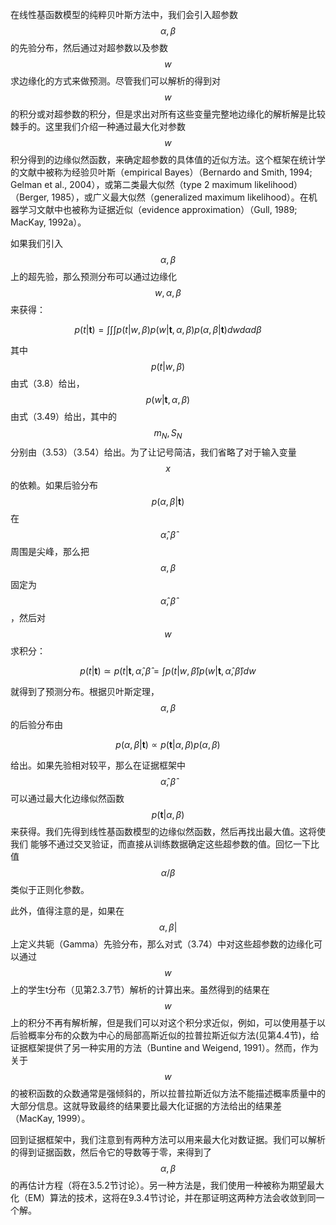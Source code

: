 在线性基函数模型的纯粹贝叶斯方法中，我们会引入超参数$$ \alpha, \beta $$的先验分布，然后通过对超参数以及参数$$ w $$求边缘化的方式来做预测。尽管我们可以解析的得到对$$ w $$的积分或对超参数的积分，但是求出对所有这些变量完整地边缘化的解析解是比较棘手的。这里我们介绍一种通过最大化对参数$$ w
$$积分得到的边缘似然函数，来确定超参数的具体值的近似方法。这个框架在统计学的文献中被称为经验贝叶斯（empirical Bayes）（Bernardo and Smith, 1994; Gelman et al., 2004），或第二类最大似然（type 2 maximum likelihood）（Berger, 1985），或广义最大似然（generalized maximum likelihood）。在机器学习文献中也被称为证据近似（evidence approximation）（Gull, 1989; MacKay, 1992a）。    

如果我们引入$$ \alpha, \beta $$上的超先验，那么预测分布可以通过边缘化$$ w,\alpha,\beta $$来获得：    

$$
p(t|\textbf{t})=\int\int\int p(t|w,\beta)p(w|\textbf{t},\alpha,\beta)p(\alpha,\beta|\textbf{t})dwd\alpha d\beta \tag{3.74}
$$

其中$$ p(t|w,\beta) $$由式（3.8）给出，$$ p(w|\textbf{t},\alpha,\beta) $$由式（3.49）给出，其中的$$ m_N, S_N $$分别由（3.53）（3.54）给出。为了让记号简洁，我们省略了对于输入变量$$ x $$的依赖。如果后验分布$$ p(\alpha,\beta|\textbf{t}) $$在$$ \hat{\alpha},\hat{\beta} $$周围是尖峰，那么把$$ \alpha,\beta $$固定为$$ \hat{\alpha},\hat{\beta} $$，然后对$$ w $$求积分：

$$
p(t|\textbf{t}) \simeq p(t|\textbf{t},\hat{\alpha},\hat{\beta} = \int p(t|w,\hat{\beta})p(w|\textbf{t}, \hat{\alpha},\hat{\beta})dw \tag{3.75}
$$

就得到了预测分布。根据贝叶斯定理，$$ \alpha,\beta $$的后验分布由

$$
p(\alpha,\beta|\textbf{t}) \propto p(\textbf{t}|\alpha,\beta)p(\alpha,\beta) \tag{3.76}
$$

给出。如果先验相对较平，那么在证据框架中$$ \hat{\alpha},\hat{\beta} $$可以通过最大化边缘似然函数$$ p(\textbf{t}|\alpha,\beta) $$来获得。我们先得到线性基函数模型的边缘似然函数，然后再找出最大值。这将使我们
能够不通过交叉验证，而直接从训练数据确定这些超参数的值。回忆一下比值$$ \alpha/\beta $$类似于正则化参数。    

此外，值得注意的是，如果在$$ \alpha,\beta| $$上定义共轭（Gamma）先验分布，那么对式（3.74）中对这些超参数的边缘化可以通过$$ w $$上的学生t分布（见第2.3.7节）解析的计算出来。虽然得到的结果在$$ w $$上的积分不再有解析解，但是我们可以对这个积分求近似，例如，可以使用基于以后验概率分布的众数为中心的局部高斯近似的拉普拉斯近似方法(见第4.4节)，给证据框架提供了另一种实用的方法（Buntine and Weigend, 1991）。然而，作为关于$$ w
$$的被积函数的众数通常是强倾斜的，所以拉普拉斯近似方法不能描述概率质量中的大部分信息。这就导致最终的结果要比最大化证据的方法给出的结果差（MacKay, 1999）。    

回到证据框架中，我们注意到有两种方法可以用来最大化对数证据。我们可以解析的得到证据函数，然后令它的导数等于零，来得到了$$ \alpha,\beta $$的再估计方程（将在3.5.2节讨论）。另一种方法是，我们使用一种被称为期望最大化（EM）算法的技术，这将在9.3.4节讨论，并在那证明这两种方法会收敛到同一个解。    


